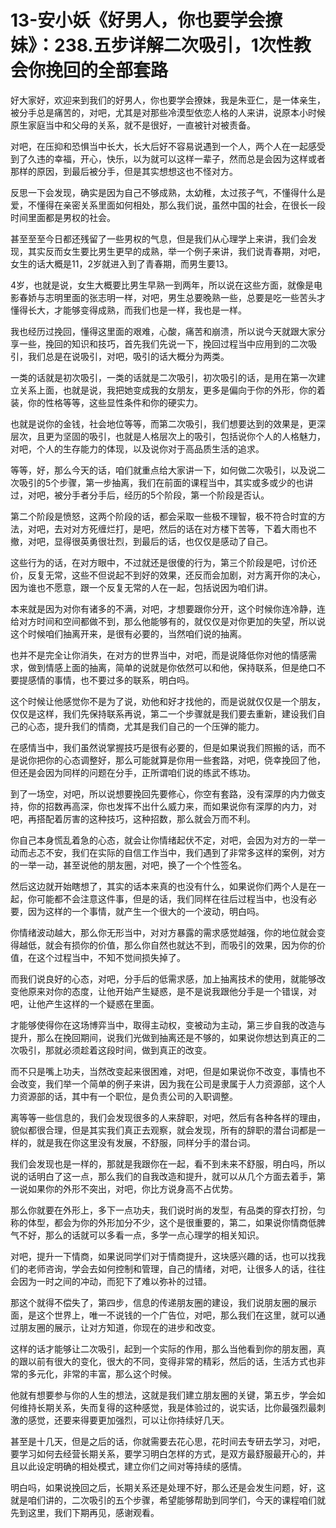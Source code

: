 # 13-安小妖《好男人，你也要学会撩妹》：238.五步详解二次吸引，1次性教会你挽回的全部套路

好大家好，欢迎来到我们的好男人，你也要学会撩妹，我是朱亚仁，是一体亲生，被分手总是痛苦的，对吧，尤其是对那些冷漠型依恋人格的人来讲，说原本小时候原生家庭当中和父母的关系，就不是很好，一直被针对被责备。

对吧，在压抑和恐惧当中长大，长大后好不容易说遇到一个人，两个人在一起感受到了久违的幸福，开心，快乐，以为就可以这样一辈子，然而总是会因为这样或者那样的原因，到最后被分手，但是其实想想这也不怪对方。

反思一下会发现，确实是因为自己不够成熟，太幼稚，太过孩子气，不懂得什么是爱，不懂得在亲密关系里面如何相处，那么我们说，虽然中国的社会，在很长一段时间里面都是男权的社会。

甚至至至今日都还残留了一些男权的气息，但是我们从心理学上来讲，我们会发现，其实反而女生要比男生更早的成熟，举一个例子来讲，我们说青春期，对吧，女生的话大概是11，2岁就进入到了青春期，而男生要13。

4岁，也就是说，女生大概要比男生早熟一到两年，所以说在这些方面，就像是电影春娇与志明里面的张志明一样，对吧，男生总要晚熟一些，总要是吃一些苦头才懂得长大，才能够变得成熟，而我们也是一样，我也是一样。

我也经历过挽回，懂得这里面的艰难，心酸，痛苦和崩溃，所以说今天就跟大家分享一些，挽回的知识和技巧，首先我们先说一下，挽回过程当中应用到的二次吸引，我们总是在说吸引，对吧，吸引的话大概分为两类。

一类的话就是初次吸引，一类的话就是二次吸引，初次吸引的话，是用在第一次建立关系上面，也就是说，我把她变成我的女朋友，更多是偏向于你的外形，你的着装，你的性格等等，这些显性条件和你的硬实力。

也就是说你的金钱，社会地位等等，而第二次吸引，我们想要达到的效果是，更深层次，且更为坚固的吸引，也就是人格层次上的吸引，包括说你个人的人格魅力，对吧，个人的生存能力的体现，以及说你对于高品质生活的追求。

等等，好，那么今天的话，咱们就重点给大家讲一下，如何做二次吸引，以及说二次吸引的5个步骤，第一步抽离，我们在前面的课程当中，其实或多或少的也讲过，对吧，被分手者分手后，经历的5个阶段，第一个阶段是否认。

第二个阶段是愤怒，这两个阶段的话，都会采取一些极不理智，极不符合时宜的方法，对吧，去对对方死缠烂打，是吧，然后的话在对方楼下苦等，下着大雨也不撤，对吧，显得很英勇很壮烈，到最后的话，也仅仅是感动了自己。

这些行为的话，在对方眼中，不过就还是很傻的行为，第三个阶段是吧，讨价还价，反复无常，这些不但说起不到好的效果，还反而会加剧，对方离开你的决心，因为谁也不愿意，跟一个反复无常的人在一起，包括说因为咱们讲。

本来就是因为对你有诸多的不满，对吧，才想要跟你分开，这个时候你连冷静，连给对方时间和空间都做不到，那么他能够有的，就仅仅是对你更加的失望，所以说这个时候咱们抽离开来，是很有必要的，当然咱们说的抽离。

也并不是完全让你消失，在对方的世界当中，对吧，而是说降低你对他的情感需求，做到情感上面的抽离，简单的说就是你依然可以和他，保持联系，但是绝口不要提感情的事情，也不要过多的联系，明白吗。

这个时候让他感觉你不是为了说，劝他和好才找他的，而是说就仅仅是一个朋友，仅仅是这样，我们先保持联系再说，第二一个步骤就是我们要去重新，建设我们自己的心态，提升我们的情商，尤其是我们自己的一个压弹的能力。

在感情当中，我们虽然说掌握技巧是很有必要的，但是如果说我们照搬的话，而不是说你把你的心态调整好，那么可能就算是你用一些套路，对吧，侥幸挽回了他，但还是会因为同样的问题在分手，正所谓咱们说的练武不练功。

到了一场空，对吧，所以说想要挽回先要修心，你空有套路，没有深厚的内力做支持，你的招数再高深，你也发挥不出什么威力来，而如果说你有深厚的内力，对吧，再搭配着厉害的这种技巧，这种招数，那么就会万而不利。

你自己本身慌乱着急的心态，就会让你情绪起伏不定，对吧，会因为对方的一举一动而忐忑不安，我们在实际的自信工作当中，我们遇到了非常多这样的案例，对方的一举一动，甚至说他的朋友圈，对吧，换了一个个性签名。

然后这边就开始瞎想了，其实的话本来真的也没有什么，如果说你们两个人是在一起，你可能都不会注意这件事，但是的话，我们同样在往后过程当中，也没有必要，因为这样的一个事情，就产生一个很大的一个波动，明白吗。

你情绪波动越大，那么你无形当中，对对方暴露的需求感觉越强，你的地位就会变得越低，就会有损你的价值，那么你自然也就达不到，而吸引的效果，因为你的价值，在这个过程当中，不知不觉间损失掉了。

而我们说良好的心态，对吧，分手后的低需求感，加上抽离技术的使用，就能够改变他原来对你的态度，让他开始产生疑惑，是不是说我跟他分手是一个错误，对吧，让他产生这样的一个疑惑在里面。

才能够使得你在这场博弈当中，取得主动权，变被动为主动，第三步自我的改造与提升，那么在挽回期间，说我们光做到抽离还是不够的，如果说你想达到真正的二次吸引，那就必须趁着这段时间，做到真正的改变。

而不只是嘴上功夫，当然改变起来很困难，对吧，但是如果说你不改变，事情也不会改变，我们举一个简单的例子来讲，因为我在公司是隶属于人力资源部，这个人力资源部的话，其中有一个职位，是负责公司的入职调整。

离等等一些信息的，我们会发现很多的人来辞职，对吧，然后有各种各样的理由，貌似都很合理，但是其实我们真正去观察，就会发现，所有的辞职的潜台词都是一样的，就是我在你这里没有发展，不舒服，同样分手的潜台词。

我们会发现也是一样的，那就是我跟你在一起，看不到未来不舒服，明白吗，所以说的话明白了这一点，那么我们的自我改造和提升，就可以从几个方面去着手，第一说如果你的外形不突出，对吧，你比方说身高不占优势。

那么你就要在外形上，多下一点功夫，我们说时尚的发型，有品类的穿衣打扮，匀称的体型，都会为你的外形加分不少，这个是很重要的，第二，如果说你情商低脾气不好，那么的话就可以多看一点，多学一点心理学的相关知识。

对吧，提升一下情商，如果说同学们对于情商提升，这块感兴趣的话，也可以找我们的老师咨询，学会去如何控制和管理，自己的情绪，对吧，让很多人的话，往往会因为一时之间的冲动，而犯下了难以弥补的过错。

那这个就得不偿失了，第四步，信息的传递朋友圈的建设，我们说朋友圈的展示面，是这个世界上，唯一不说钱的一个广告位，对吧，那么我们在这里，就可以通过朋友圈的展示，让对方知道，你现在的进步和改变。

这样的话才能够让二次吸引，起到一个实际的作用，那么当他看到你的朋友圈，真的跟以前有很大的变化，很大的不同，变得非常的精彩，然后的话，生活方式也非常的多元化，非常的丰富，那么这个时候。

他就有想要参与你的人生的想法，这就是我们建立朋友圈的关键，第五步，学会如何维持长期关系，失而复得的这种感觉，我是体验过的，说实话，比你最强烈最刺激的感觉，还要来得要更加强烈，可以让你持续好几天。

甚至是十几天，但是之后的话，你就需要去花心思，花时间去专研去学习，对吧，要学习如何去经营长期关系，要学习明白怎样的方式，是双方最舒服最开心的，并且以此设定明确的相处模式，建立你们之间对等持续的感情。

明白吗，如果说挽回之后，长期关系还是处理不好，那么还是会发生问题，好，这就是咱们讲的，二次吸引的五个步骤，希望能够帮助到同学们，今天的课程咱们就先到这里，我们下期再见，感谢观看。

